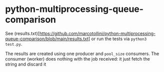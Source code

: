 # python-multiprocessing-queue-comparison
See (results.txt)[https://github.com/marcotollini/python-multiprocessing-queue-comparison/blob/main/results.txt] or run the tests via `python3 test.py`.

The results are created using one producer and `pool_size` consumers. The consumer (worker) does nothing with the job received: it just fetch the string and discard it
